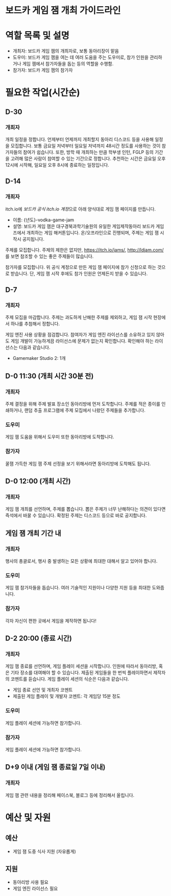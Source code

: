 # 보드카 게임 잼 개최 가이드라인

# 역할 목록 및 설명
 - 개최자: 보드카 게임 잼의 개최자로, 보통 동아리장이 맡음
 - 도우미: 보드카 게임 잼을 여는 데 여러 도움을 주는 도우미로, 참가 인원을 관리하거나 게임 잼에서 참가자들을 돕는 등의 역할을 수행함.
 - 참가자: 보드카 게임 잼의 참가자


# 필요한 작업(시간순)
## D-30
### 개최자
개최 일정을 정합니다. 언제부터 언제까지 개최할지 동아리 디스코드 등을 사용해 일정을 모집합니다. 보통 금요일 저녁부터 일요일 저녁까지 48시간 정도를 사용하는 것이 참가자들의 참여가 쉽습니다. 또한, 방학 때 개최하는 만큼 학부생 인턴, FGLP 등의 기간을 고려해 많은 사람이 참여할 수 있는 기간으로 정합니다. 추천하는 시간은 금요일 오후 12시에 시작해, 일요일 오후 8시에 종료하는 일정입니다.

## D-14
### 개최자
itch.io에 *보드카 공식 itch.io 계정*으로 아래 양식대로 게임 잼 페이지를 만듭니다.
 - 이름: {년도}-vodka-game-jam
 - 설명: 보드카 게임 잼은 대구경북과학기술원의 유일한 게임제작동아리 보드카 게임즈에서 개최하는 게임 해커톤입니다. 온/오프라인으로 진행되며, 주제는 게임 잼 시작시 공지됩니다.

주제를 모집합니다. 주제의 제한은 없지만, <https://itch.io/jams/>, <http://ldjam.com/>를 보면 참조할 수 있는 좋은 주제들이 많습니다.

참가자를 모집합니다. 위 공식 계정으로 만든 게임 잼 페이지에 참가 신청으로 하는 것으로 받습니다. 단, 게임 잼 시작 후에도 참가 인원은 언제든지 받을 수 있습니다.
## D-7
### 개최자
주제 모집을 마감합니다. 주제는 과도하게 난해한 주제를 제외하고, 게임 잼 시작 현장에서 하나를 추첨해서 정합니다.

게임 엔진 사용 상황을 점검합니다. 참여자가 게임 엔진 라이선스를 소유하고 있지 않아도 게임 개발이 가능하게끔 라이선스에 문제가 없는지 확인합니다. 확인해야 하는 라이선스는 다음과 같습니다.
 - Gamemaker Studio 2: 1개

## D-0 11:30 (개최 시간 30분 전)
### 개최자
주제 결정을 위해 주제 발표 장소인 동아리방에 먼저 도착합니다. 주제를 적은 종이를 인쇄하거나, 랜덤 추출 프로그램에 주제 모집에서 나왔던 주제들을 추가합니다.
### 도우미
게임 잼 도움을 위해서 도우미 또한 동아리방에 도착합니다.
### 참가자
꿀잼 가득한 게임 잼 주제 선정을 보기 위해서라면 동아리방에 도착해도 됩니다.

## D-0 12:00 (개최 시간)
### 개최자
게임 잼 개최를 선언하며, 주제를 뽑습니다. 뽑은 주제가 너무 난해하다는 의견이 있다면 즉석에서 바꿀 수 있습니다. 확정된 주제는 디스코드 등으로 바로 공지합니다.
## 게임 잼 개최 기간 내
### 개최자
행사의 총괄로서, 행사 중 발생하는 모든 상황에 최대한 대해서 알고 있어야 합니다.
### 도우미
게임 잼 참가자들을 돕습니다. 여러 기술적인 지원이나 다양한 지원 등을 최대한 도와줍니다.
### 참가자
각자 자신이 편한 곳에서 게임을 제작하면 됩니다!

## D-2 20:00 (종료 시간)
### 개최자
게임 잼 종료를 선언하며, 게임 플레이 세션을 시작합니다. 인원에 따라서 동아리방, 혹은 기타 장소를 대여해야 할 수 있습니다. 제출된 게임들을 한 번씩 플레이하면서 제작자의 코멘트를 듣습니다. 게임 플레이 세션의 식순은 다음과 같습니다.
 - 게임 종료 선언 및 개최자 코멘트
 - 제출된 게임 플레이 및 개발자 코멘트: 각 게임당 15분 정도
### 도우미
게임 플레이 세션에 가능하면 참가합니다.
### 참가자
게임 플레이 세션에 가능하면 참가합니다.

## D+9 이내 (게임 잼 종료일 7일 이내)
### 개최자
게임 잼 관련 내용을 정리해 페이스북, 블로그 등에 정리해서 올립니다.

# 예산 및 자원
## 예산
 - 게임 잼 도중 식사 지원 (자유롭게)
## 지원
 - 동아리방 사용 필요
 - 게임 엔진 라이선스 필요
